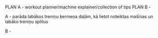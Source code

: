 PLAN A - workout planner/machine explainer/collection of tips
PLAN B - 

A - parāda labākos treniņu ķermeņa daļām, kā lietot noteiktas mašīnas un labāko treniņu splitus

B - 
